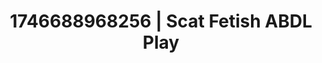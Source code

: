 ---
categories:
- Tan lines & lingerie
- AI-generated
- Cosplay
- Slow burn erotica
- Pleasure activism
- Lip gloss fantasy
- ASMR
- Teasing look
image: /assets/images/1746688968256.jpg
layout: post
seo:
  description: Featured content with high-quality Scat Fetish, ABDL Play. HD images
    available.
  keywords: Scat Fetish, ABDL Play
  og_image: /assets/images/1746688968256.jpg
  schema_type: VisualArtwork
tags:
- ABDL Play
- '#1746688968256'
- Scat Fetish
title: 1746688968256 | Scat Fetish ABDL Play
---